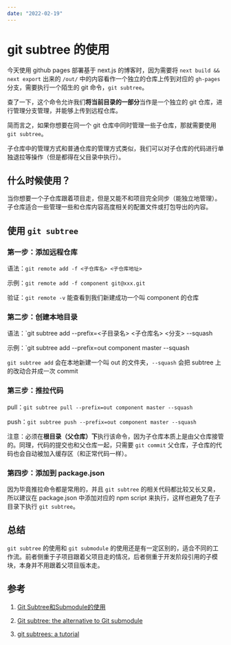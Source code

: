 ```yaml
---
date: "2022-02-19"
---
```


# git subtree 的使用

今天使用 github pages 部署基于 next.js 的博客时，因为需要将 `next build && next export` 出来的 `/out/` 中的内容看作一个独立的仓库上传到对应的 `gh-pages` 分支，需要执行一个陌生的 git 命令，`git subtree`。

查了一下，这个命令允许我们**将当前目录的一部分**当作是一个独立的 git 仓库，进行管理分支管理，并能够上传到远程仓库。

简而言之，如果你想要在同一个 git 仓库中同时管理一些子仓库，那就需要使用 `git subtree`。

子仓库中的管理方式和普通仓库的管理方式类似，我们可以对子仓库的代码进行单独退拉等操作（但是都得在父目录中执行）。

## 什么时候使用？

当你想要一个子仓库跟着项目走，但是又能不和项目完全同步（能独立地管理）。子仓库适合一些管理一些和仓库内容高度相关的配置文件或打包导出的内容。

## 使用 `git subtree`

### 第一步：添加远程仓库

语法：`git remote add -f <子仓库名> <子仓库地址>`

示例：`git remote add -f component git@xxx.git`

验证：`git remote -v` 能查看到我们新建成功一个叫 component 的仓库

### 第二步：创建本地目录

语法：`git subtree add --prefix=<子目录名> <子仓库名> <分支> --squash

示例：`git subtree add --prefix=out component master --squash

`git subtree add` 会在本地新建一个叫 out 的文件夹，`--squash` 会把 subtree 上的改动合并成一次 commit

### 第三步：推拉代码

pull：`git subtree pull --prefix=out component master --squash`

push：`git subtree push --prefix=out component master --squash`

注意：必须在**根目录（父仓库）下**执行该命令，因为子仓库本质上是由父仓库接管的。同理，代码的提交也和父仓库一起，只需要 `git commit` 父仓库，子仓库的代码也会自动被加入缓存区（和正常代码一样）。

### 第四步：添加到 package.json

因为毕竟推拉命令都是常用的，并且 `git subtree` 的相关代码都比较又长又臭，所以建议在 package.json 中添加对应的 npm script 来执行，这样也避免了在子目录下执行 `git subtree`。

## 总结

`git subtree` 的使用和 `git submodule` 的使用还是有一定区别的，适合不同的工作流。前者侧重于子项目跟着父项目走的情况，后者侧重于开发阶段引用的子模块，本身并不用跟着父项目版本走。

## 参考

1. [Git Subtree和Submodule的使用](https://lionjohn.gitbooks.io/gitcookbook/content/chapter2/section1/4.html)

2. [Git subtree: the alternative to Git submodule](https://www.atlassian.com/git/tutorials/git-subtree)

3. [git subtrees: a tutorial](https://medium.com/@v/git-subtrees-a-tutorial-6ff568381844)